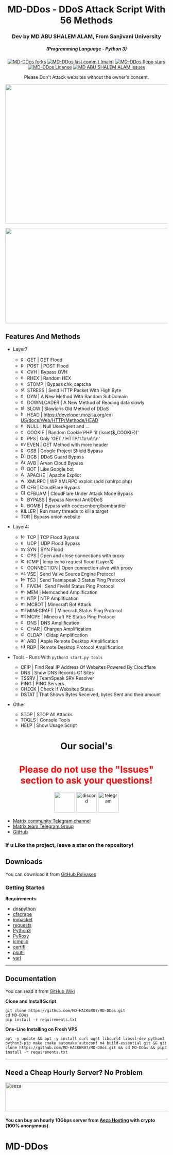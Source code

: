 <h1 align="center">MD-DDos - DDoS Attack Script With 56 Methods</h1>
<h3 align="center">Dev by MD ABU SHALEM ALAM, From Sanjivani University</h3>
<em><h5 align="center">(Programming Language - Python 3)</h5></em>

<p align="center">
<a href="#"><img alt="MD-DDos forks" src="https://img.shields.io/github/forks/MD-HACKER07/MD-DDos?style=for-the-badge"></a>
<a href="#"><img alt="MD-DDos last commit (main)" src="https://img.shields.io/github/last-commit/MD-HACKER07/MD-DDos/main?color=green&style=for-the-badge"></a>
<a href="#"><img alt="MD-DDos Repo stars" src="https://img.shields.io/github/stars/MD-HACKER07/MD-DDos?style=for-the-badge&color=yellow"></a>
<a href="#"><img alt="MD-DDos License" src="https://img.shields.io/github/license/MD-HACKER07/MD-DDos?color=orange&style=for-the-badge"></a>
<a href="https://github.com/MD-HACKER07/MD-DDos/issues"><img alt="MD ABU SHALEM ALAM issues" src="https://img.shields.io/github/issues/MD-HACKER07/MD-DDos?color=purple&style=for-the-badge"></a>
  
<p align="center">Please Don't Attack websites without the owner's consent.</p>

<p align="center"><img src="https://i.imgur.com/aNrHJcA.png" width="1078" height="433" alt="POWER"></p>
<p align="center"><img src="https://i.imgur.com/4Q7v2wn.png" width="1078" height="296" alt="SCRIPT"></p>

## Features And Methods

 * Layer7

   * <img src="https://img.icons8.com/cotton/344/domain.png" width="16" height="16" alt="get"> GET | GET Flood
   * <img src="https://cdn0.iconfinder.com/data/icons/database-storage-5/60/server__database__fire__burn__safety-512.png" width="16" height="16" alt="post"> POST | POST Flood
   * <img src="https://static-00.iconduck.com/assets.00/ovh-icon-2048x2048-l4c3izvg.png" width="16" height="16" alt="ovh"> OVH | Bypass OVH
   * <img src="https://cdn-icons-png.flaticon.com/512/1691/1691948.png" width="16" height="16" alt="ovh"> RHEX | Random HEX
   * <img src="https://cdn-icons-png.flaticon.com/512/4337/4337972.png" width="16" height="16" alt="ovh"> STOMP | Bypass chk_captcha
   * <img src="https://cdn-iconscout.com/icon/premium/png-256-thumb/cyber-bullying-2557797-2152371.png" width="16" height="16" alt="stress"> STRESS | Send HTTP Packet With High Byte 
   * <img src="https://pbs.twimg.com/profile_images/1351562987224641544/IKb4q_yd_400x400.jpg" width="16" height="16" alt="dyn"> DYN | A New Method With Random SubDomain
   * <img src="https://cdn-icons-png.flaticon.com/512/6991/6991643.png" width="16" height="16" alt="downloader"> DOWNLOADER | A New Method of Reading data slowly
   * <img src="https://cdn2.iconfinder.com/data/icons/poison-and-venom-fill/160/loris2-512.png" width="16" height="16" alt="slow"> SLOW | Slowloris Old Method of DDoS
   * <img src="https://lyrahosting.com/wp-content/uploads/2020/06/ddos-how-work-icon.png" width="16" height="16" alt="head"> HEAD | https://developer.mozilla.org/en-US/docs/Web/HTTP/Methods/HEAD
   * <img src="https://img.icons8.com/plasticine/2x/null-symbol.png" width="16" height="16" alt="null"> NULL | Null UserAgent and ...
   * <img src="https://i.pinimg.com/originals/03/2e/7d/032e7d0755cd511c753bcb6035d44f68.png" width="16" height="16" alt="cookie"> COOKIE | Random Cookie PHP 'if (isset($_COOKIE))'
   * <img src="https://cdn0.iconfinder.com/data/icons/dicticons-files-folders/32/office_pps-512.png" width="16" height="16" alt="pps"> PPS |  Only 'GET / HTTP/1.1\r\n\r\n'
   * <img src="https://cdn3.iconfinder.com/data/icons/internet-security-14/48/DDoS_website_webpage_bomb_virus_protection-512.png" width="16" height="16" alt="even"> EVEN | GET Method with more header
   * <img src="https://iili.io/HU9BC74.png" width="16" height="16" alt="googleshield"> GSB | Google Project Shield Bypass
   * <img src="https://upload.wikimedia.org/wikipedia/commons/thumb/1/1f/DDoS-Guard_logo.svg/1200px-DDoS-Guard_logo.svg.png" width="16" height="16" alt="DDoSGuard"> DGB | DDoS Guard Bypass
   * <img src="https://i.imgur.com/bGL8qfw.png" width="16" height="16" alt="ArvanCloud"> AVB | Arvan Cloud Bypass
   * <img src="https://iili.io/HU9BC74.png" width="16" height="16" alt="Google bot"> BOT | Like Google bot
   * <img src="https://upload.wikimedia.org/wikipedia/commons/thumb/a/a8/Apache_HTTP_Server_Logo_%282016%29.svg/1000px-Apache_HTTP_Server_Logo_%282016%29.svg.png" width="16" height="16" alt="Apache Webserver"> APACHE | Apache Expliot
   * <img src="https://icon-library.com/images/icon-for-wordpress/icon-for-wordpress-16.jpg" width="16" height="16" alt="wordpress expliot"> XMLRPC | WP XMLRPC exploit (add /xmlrpc.php)
   * <img src="https://techcrunch.com/wp-content/uploads/2019/06/J2LlHqT3qJl0bG9Alpgc-1-730x438.png?w=730" width="16" height="16" alt="CloudFlare"> CFB | CloudFlare Bypass
   * <img src="https://techcrunch.com/wp-content/uploads/2019/06/J2LlHqT3qJl0bG9Alpgc-1-730x438.png?w=730" width="16" height="16" alt="CloudFlare UnderAttack Mode"> CFBUAM | CloudFlare Under Attack Mode Bypass
   * <img src="http://iclouddnsbypass.com/wp-content/uploads/2015/02/iCloudDNSBypassServer.ico" width="16" height="16" alt="bypass"> BYPASS |  Bypass Normal AntiDDoS
   * <img src="https://cdn-icons-png.flaticon.com/512/905/905568.png" width="16" height="16" alt="bypass"> BOMB |  Bypass with codesenberg/bombardier
   * KILLER | Run many threads to kill a target
   * TOR | Bypass onion website


* Layer4: 
  * <img src="https://raw.githubusercontent.com/kgretzky/pwndrop/master/media/pwndrop-logo-512.png" width="16" height="16" alt="tcp"> TCP | TCP Flood Bypass
  * <img src="https://styles.redditmedia.com/t5_2rxmiq/styles/profileIcon_snoob94cdb09-c26c-4c24-bd0c-66238623cc22-headshot.png" width="16" height="16" alt="udp"> UDP | UDP Flood Bypass
  * <img src="https://cdn-icons-png.flaticon.com/512/1918/1918576.png" width="16" height="16" alt="syn"> SYN | SYN Flood
  * <img src="https://cdn-icons-png.flaticon.com/512/1017/1017466.png" width="16" height="16" alt="cps"> CPS | Open and close connections with proxy
  * <img src="https://icon-library.com/images/icon-ping/icon-ping-28.jpg" width="16" height="16" alt="icmp"> ICMP | Icmp echo request flood (Layer3)
  * <img src="https://s6.uupload.ir/files/1059643_g8hp.png" width="16" height="16" alt="connection"> CONNECTION | Open connection alive with proxy
  * <img src="https://ia803109.us.archive.org/27/items/source-engine-video-projects/source-engine-video-projects_itemimage.png" width="16" height="16" alt="vse"> VSE | Send Valve Source Engine Protocol
  * <img src="https://mycrackfree.com/wp-content/uploads/2018/08/TeamSpeak-Server-9.png" width="16" height="16" alt="teamspeak 3"> TS3 | Send Teamspeak 3 Status Ping Protocol
  * <img src="https://cdn2.downdetector.com/static/uploads/logo/75ef9fcabc1abea8fce0ebd0236a4132710fcb2e.png" width="16" height="16" alt="fivem"> FIVEM | Send FiveM Status Ping Protocol
  * <img src="https://cdn-iconscout.com/icon/free/png-512/redis-4-1175103.png" width="16" height="16" alt="mem"> MEM | Memcached Amplification
  * <img src="https://lyrahosting.com/wp-content/uploads/2020/06/ddos-attack-icon.png" width="16" height="16" alt="ntp"> NTP | NTP Amplification
  * <img src="https://cdn-icons-png.flaticon.com/512/4712/4712139.png" width="16" height="16" alt="mcbot"> MCBOT | Minecraft Bot Attack
  * <img src="https://cdn.worldvectorlogo.com/logos/minecraft-1.svg" width="16" height="16" alt="minecraft"> MINECRAFT | Minecraft Status Ping Protocol
  * <img src="https://cdn.worldvectorlogo.com/logos/minecraft-1.svg" width="16" height="16" alt="minecraft pe"> MCPE | Minecraft PE Status Ping Protocol
  * <img src="https://cdn-icons-png.flaticon.com/512/2653/2653461.png" width="16" height="16" alt="dns"> DNS | DNS Amplification
  * <img src="https://lyrahosting.com/wp-content/uploads/2020/06/ddos-attack-icon.png" width="16" height="16" alt="chargen"> CHAR | Chargen Amplification
  * <img src="https://encrypted-tbn0.gstatic.com/images?q=tbn:ANd9GcRct5OvjSCpUftyRMm3evgdPOa-f8LbwJFO-A&usqp=CAU" width="16" height="16" alt="cldap"> CLDAP | Cldap Amplification
  * <img src="https://help.apple.com/assets/6171BD2C588E52621824409D/6171BD2D588E5262182440A4/en_US/8b631353e070420f47530bf95f1a7fae.png" width="16" height="16" alt="ard"> ARD | Apple Remote Desktop Amplification
  * <img src="https://www.tenforums.com/geek/gars/images/2/types/thumb__emote__esktop__onnection.png" width="16" height="16" alt="rdp"> RDP |  Remote Desktop Protocol Amplification

* Tools - Runs With 
`
python3 start.py tools
`
  * CFIP | Find Real IP Address Of Websites Powered By Cloudflare
  * DNS | Show DNS Records Of Sites
  * TSSRV | TeamSpeak SRV Resolver
  * PING | PING Servers
  * CHECK | Check If Websites Status
  * DSTAT | That Shows Bytes Received, bytes Sent and their amount

* Other
  * STOP | STOP All Attacks
  * TOOLS | Console Tools
  * HELP | Show Usage Script

  
<h1 align="center">
Our social's
  
</h2> 

<h1 style="color:red;text-align: center;" style="text-align: center;" align="center">Please do not use the "Issues" section to ask your questions!</h1>
<div align="center">
   <img src="https://icon-library.com/images/github-icon-vector/github-icon-vector-27.jpg" width="64" height="64"/>
   <img src="https://brandlogos.net/wp-content/uploads/2021/11/discord-logo.png"  width="64" height="64" alt="discord" />
   <img src="https://upload.wikimedia.org/wikipedia/commons/thumb/8/82/Telegram_logo.svg/2048px-Telegram_logo.svg.png" width="64" height="64" alt="telegram" />
</div>

 * [Matrix community Telegram channel](https://t.me/Matrix_Development)
 * [Matrix team Telegram Group](https://t.me/YourTelegramChannel)
 * [GitHub](https://github.com/MD-HACKER07)
### If u Like the project, leave a star on the repository!

## Downloads

You can download it from [GitHub Releases](https://github.com/MD-HACKER07/MD-DDos/releases)

### Getting Started

**Requirements**

* [dnspython](https://github.com/rthalley/dnspython)
* [cfscrape](https://github.com/Anorov/cloudflare-scrape)
* [impacket](https://github.com/SecureAuthCorp/impacket)
* [requests](https://github.com/psf/requests)
* [Python3][python3]
* [PyRoxy](https://github.com/MD-HACKER07/PyRoxy)
* [icmplib](https://github.com/ValentinBELYN/icmplib)
* [certifi](https://github.com/certifi/python-certifi)
* [psutil](https://github.com/giampaolo/psutil)
* [yarl](https://github.com/aio-libs/yarl)
---

## Documentation

You can read it from [GitHub Wiki](https://github.com/MD-HACKER07/MD-DDos/wiki)

**Clone and Install Script**

```shell script
git clone https://github.com/MD-HACKER07/MD-DDos.git
cd MD-DDos
pip install -r requirements.txt
```

**One-Line Installing on Fresh VPS**

```shell script
apt -y update && apt -y install curl wget libcurl4 libssl-dev python3 python3-pip make cmake automake autoconf m4 build-essential git && git clone https://github.com/MD-HACKER07/MD-DDos.git && cd MD-DDos && pip3 install -r requirements.txt
```

[python3]: https://python.org 'Python3'
[github issues]: https://github.com/MD-HACKER07/MD-DDos/issues 'enter'

---

## Need a Cheap Hourly Server? No Problem

<a href="https://aeza.net/?ref=375036"><img src="https://github.com/user-attachments/assets/f875428b-cb35-442d-8dce-cdc5ead4ffbd" width="728" height="90" alt="aeza"></a>

#### You can buy an hourly 10Gbps server from [Aeza Hosting](https://aeza.net/?ref=375036) with crypto (100% anonymous).
# MD-DDos
